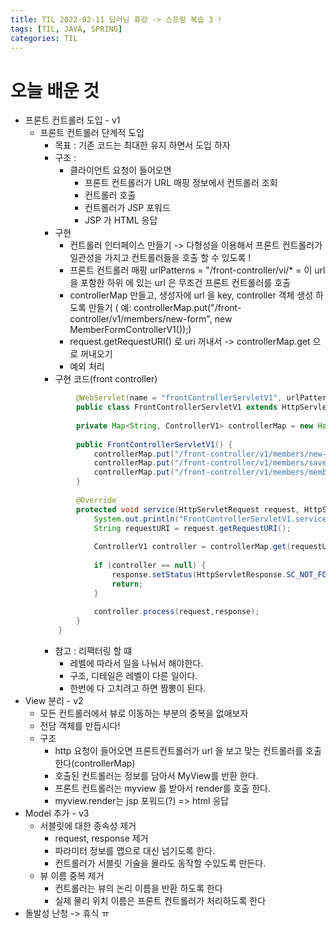```yaml
---
title: TIL 2022-02-11 딥러닝 휴강 -> 스프링 복습 3 !
tags: [TIL, JAVA, SPRING]
categories: TIL
---
```


# 오늘 배운 것 

- 프론트 컨트롤러 도입 - v1
  - 프론트 컨트롤러 단계적 도입 
    - 목표 : 기존 코드는 최대한 유지 하면서 도입 하자 
    - 구조 : 
      - 클라이언트 요청이 들어오면 
        - 프론트 컨트롤러가  URL 매핑 정보에서 컨트롤러 조회 
        - 컨트롤러 호출 
        - 컨트롤러가 JSP 포워드 
        - JSP 가 HTML 응답 
    - 구현
      - 컨트롤러 인터페이스 만들기 -> 다형성을 이용해서 프론트 컨트롤러가 일관성을 가지고 컨트롤러들을 호출 할 수 있도록 ! 
      - 프론트 컨트롤러 매핑 urlPatterns = "/front-controller/vi/*  = 이 url을 포함한 하위 에 있는 url 은 무조건 프론트 컨트롤러를 호출 
      - controllerMap 만들고, 생성자에 url 을 key, controller 객체 생성 하도록 만들기 ( 예: controllerMap.put("/front-controller/v1/members/new-form", new MemberFormControllerV1());)
      - request.getRequestURI() 로 uri 꺼내서 -> controllerMap.get 으로 꺼내오기 
      - 예외 처리 
    - 구현 코드(front controller)
    ```java 
            @WebServlet(name = "frontControllerServletV1", urlPatterns = "/front-controller/v1/*")
            public class FrontControllerServletV1 extends HttpServlet {
        
            private Map<String, ControllerV1> controllerMap = new HashMap<>();
        
            public FrontControllerServletV1() {
                controllerMap.put("/front-controller/v1/members/new-form", new MemberFormControllerV1());
                controllerMap.put("/front-controller/v1/members/save", new MemberSaveControllerV1());
                controllerMap.put("/front-controller/v1/members/members", new MemberListControllerV1());
            }
        
            @Override
            protected void service(HttpServletRequest request, HttpServletResponse response) throws ServletException, IOException {
                System.out.println("FrontControllerServletV1.service");
                String requestURI = request.getRequestURI();
        
                ControllerV1 controller = controllerMap.get(requestURI);
        
                if (controller == null) {
                    response.setStatus(HttpServletResponse.SC_NOT_FOUND);
                    return;
                }
        
                controller.process(request,response);
            }
        }
    ```
    - 참고 : 리팩터링 할 떄 
        - 레벨에 따라서 일을 나눠서 해야한다. 
        - 구조, 디테일은 레벨이 다른 일이다. 
        - 한번에 다 고치려고 하면 짬뽕이 된다. 
- View 분리 - v2
  - 모든 컨트롤러에서 뷰로 이동하는 부분의 중복을 없애보자 
  - 전담 객체를 만듭시다! 
  - 구조 
    - http 요청이 들어오면 프론트컨트롤러가 url 을 보고 맞는 컨트롤러를 호출한다(controllerMap)
    - 호출된 컨트롤러는 정보를 담아서 MyView를 반환 한다. 
    - 프론트 컨트롤러는 myview 를 받아서 render를 호출 한다. 
    - myview.render는 jsp 포워드(?) => html 응답
- Model 추가 - v3
  - 서블릿에 대한 종속성 제거 
    - request, response 제거 
    - 파라미터 정보를 맵으로 대신 넘기도록 한다. 
    - 컨트롤러가 서블릿 기술을 몰라도 동작할 수있도록 만든다. 
  - 뷰 이름 중복 제거 
    - 컨트롤러는 뷰의 논리 이름을 반환 하도록 한다 
    - 실제 물리 위치 이름은 프론트 컨트롤러가 처리하도록 한다 
- 돌발성 난청 -> 휴식 ㅠ 